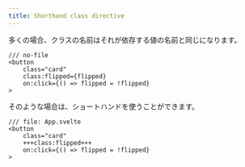 ```yaml
---
title: Shorthand class directive
---
```


多くの場合、クラスの名前はそれが依存する値の名前と同じになります。

```svelte
/// no-file
<button
	class="card"
	class:flipped={flipped}
	on:click={() => flipped = !flipped}
>
```

そのような場合は、ショートハンドを使うことができます。

```svelte
/// file: App.svelte
<button
	class="card"
	+++class:flipped+++
	on:click={() => flipped = !flipped}
>
```

